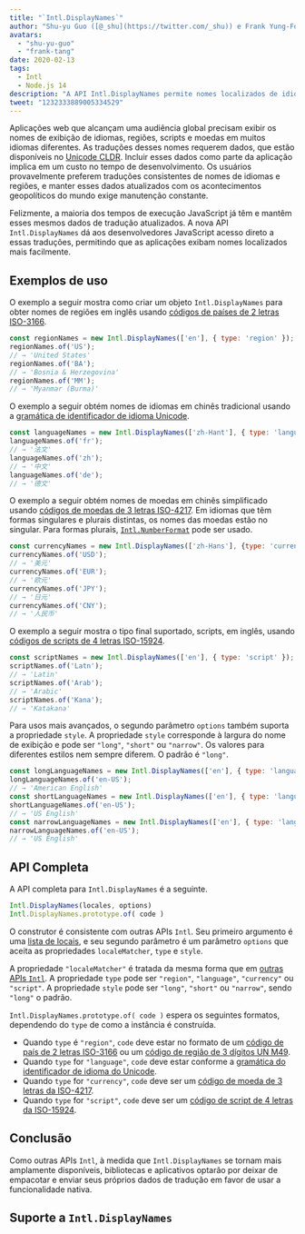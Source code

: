 ```yaml
---
title: "`Intl.DisplayNames`"
author: "Shu-yu Guo ([@_shu](https://twitter.com/_shu)) e Frank Yung-Fong Tang"
avatars: 
  - "shu-yu-guo"
  - "frank-tang"
date: 2020-02-13
tags: 
  - Intl
  - Node.js 14
description: "A API Intl.DisplayNames permite nomes localizados de idiomas, regiões, scripts e moedas."
tweet: "1232333889005334529"
---
```

Aplicações web que alcançam uma audiência global precisam exibir os nomes de exibição de idiomas, regiões, scripts e moedas em muitos idiomas diferentes. As traduções desses nomes requerem dados, que estão disponíveis no [Unicode CLDR](http://cldr.unicode.org/translation/). Incluir esses dados como parte da aplicação implica em um custo no tempo de desenvolvimento. Os usuários provavelmente preferem traduções consistentes de nomes de idiomas e regiões, e manter esses dados atualizados com os acontecimentos geopolíticos do mundo exige manutenção constante.

<!--truncate-->
Felizmente, a maioria dos tempos de execução JavaScript já têm e mantêm esses mesmos dados de tradução atualizados. A nova API `Intl.DisplayNames` dá aos desenvolvedores JavaScript acesso direto a essas traduções, permitindo que as aplicações exibam nomes localizados mais facilmente.

## Exemplos de uso

O exemplo a seguir mostra como criar um objeto `Intl.DisplayNames` para obter nomes de regiões em inglês usando [códigos de países de 2 letras ISO-3166](https://www.iso.org/iso-3166-country-codes.html).

```js
const regionNames = new Intl.DisplayNames(['en'], { type: 'region' });
regionNames.of('US');
// → 'United States'
regionNames.of('BA');
// → 'Bosnia & Herzegovina'
regionNames.of('MM');
// → 'Myanmar (Burma)'
```

O exemplo a seguir obtém nomes de idiomas em chinês tradicional usando a [gramática de identificador de idioma Unicode](http://unicode.org/reports/tr35/#Unicode_language_identifier).

```js
const languageNames = new Intl.DisplayNames(['zh-Hant'], { type: 'language' });
languageNames.of('fr');
// → '法文'
languageNames.of('zh');
// → '中文'
languageNames.of('de');
// → '德文'
```

O exemplo a seguir obtém nomes de moedas em chinês simplificado usando [códigos de moedas de 3 letras ISO-4217](https://www.iso.org/iso-4217-currency-codes.html). Em idiomas que têm formas singulares e plurais distintas, os nomes das moedas estão no singular. Para formas plurais, [`Intl.NumberFormat`](https://v8.dev/features/intl-numberformat) pode ser usado.

```js
const currencyNames = new Intl.DisplayNames(['zh-Hans'], {type: 'currency'});
currencyNames.of('USD');
// → '美元'
currencyNames.of('EUR');
// → '欧元'
currencyNames.of('JPY');
// → '日元'
currencyNames.of('CNY');
// → '人民币'
```

O exemplo a seguir mostra o tipo final suportado, scripts, em inglês, usando [códigos de scripts de 4 letras ISO-15924](http://unicode.org/iso15924/iso15924-codes.html).

```js
const scriptNames = new Intl.DisplayNames(['en'], { type: 'script' });
scriptNames.of('Latn');
// → 'Latin'
scriptNames.of('Arab');
// → 'Arabic'
scriptNames.of('Kana');
// → 'Katakana'
```

Para usos mais avançados, o segundo parâmetro `options` também suporta a propriedade `style`. A propriedade `style` corresponde à largura do nome de exibição e pode ser `"long"`, `"short"` ou `"narrow"`. Os valores para diferentes estilos nem sempre diferem. O padrão é `"long"`.

```js
const longLanguageNames = new Intl.DisplayNames(['en'], { type: 'language' });
longLanguageNames.of('en-US');
// → 'American English'
const shortLanguageNames = new Intl.DisplayNames(['en'], { type: 'language', style: 'short' });
shortLanguageNames.of('en-US');
// → 'US English'
const narrowLanguageNames = new Intl.DisplayNames(['en'], { type: 'language', style: 'narrow' });
narrowLanguageNames.of('en-US');
// → 'US English'
```

## API Completa

A API completa para `Intl.DisplayNames` é a seguinte.

```js
Intl.DisplayNames(locales, options)
Intl.DisplayNames.prototype.of( code )
```

O construtor é consistente com outras APIs `Intl`. Seu primeiro argumento é uma [lista de locais](https://developer.mozilla.org/en-US/docs/Web/JavaScript/Reference/Global_Objects/Intl#Locale_identification_and_negotiation), e seu segundo parâmetro é um parâmetro `options` que aceita as propriedades `localeMatcher`, `type` e `style`.

A propriedade `"localeMatcher"` é tratada da mesma forma que em [outras APIs `Intl`](https://developer.mozilla.org/en-US/docs/Web/JavaScript/Reference/Global_Objects/Intl#Locale_identification_and_negotiation). A propriedade `type` pode ser `"region"`, `"language"`, `"currency"` ou `"script"`. A propriedade `style` pode ser `"long"`, `"short"` ou `"narrow"`, sendo `"long"` o padrão.

`Intl.DisplayNames.prototype.of( code )` espera os seguintes formatos, dependendo do `type` de como a instância é construída.

- Quando `type` é `"region"`, `code` deve estar no formato de um [código de país de 2 letras ISO-3166](https://www.iso.org/iso-3166-country-codes.html) ou um [código de região de 3 dígitos UN M49](https://unstats.un.org/unsd/methodology/m49/).
- Quando `type` for `"language"`, `code` deve estar conforme a [gramática do identificador de idioma do Unicode](https://unicode.org/reports/tr35/#Unicode_language_identifier).
- Quando `type` for `"currency"`, `code` deve ser um [código de moeda de 3 letras da ISO-4217](https://www.iso.org/iso-4217-currency-codes.html).
- Quando `type` for `"script"`, `code` deve ser um [código de script de 4 letras da ISO-15924](https://unicode.org/iso15924/iso15924-codes.html).

## Conclusão

Como outras APIs `Intl`, à medida que `Intl.DisplayNames` se tornam mais amplamente disponíveis, bibliotecas e aplicativos optarão por deixar de empacotar e enviar seus próprios dados de tradução em favor de usar a funcionalidade nativa.

## Suporte a `Intl.DisplayNames`

<feature-support chrome="81 /blog/v8-release-81#intl.displaynames"
                 firefox="86 https://developer.mozilla.org/en-US/docs/Mozilla/Firefox/Releases/86#javascript"
                 safari="14 https://bugs.webkit.org/show_bug.cgi?id=209779"
                 nodejs="14 https://medium.com/@nodejs/node-js-version-14-available-now-8170d384567e"
                 babel="no"></feature-support>
